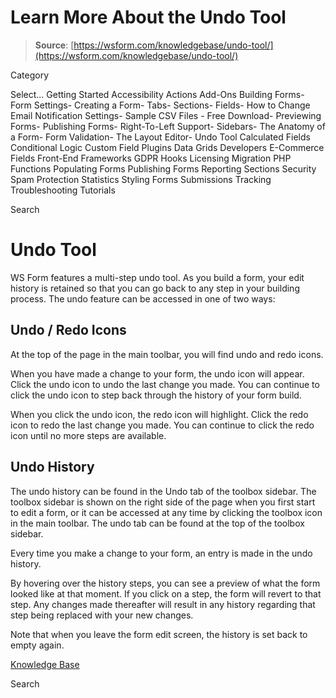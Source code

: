 # Learn More About the Undo Tool

> **Source**: [https://wsform.com/knowledgebase/undo-tool/](https://wsform.com/knowledgebase/undo-tool/)


Category

Select...
 Getting Started Accessibility Actions Add-Ons Building Forms- Form Settings- Creating a Form- Tabs- Sections- Fields- How to Change Email Notification Settings- Sample CSV Files - Free Download- Previewing Forms- Publishing Forms- Right-To-Left Support- Sidebars- The Anatomy of a Form- Form Validation- The Layout Editor- Undo Tool Calculated Fields Conditional Logic Custom Field Plugins Data Grids Developers E-Commerce Fields Front-End Frameworks GDPR Hooks Licensing Migration PHP Functions Populating Forms Publishing Forms Reporting Sections Security Spam Protection Statistics Styling Forms Submissions Tracking Troubleshooting Tutorials

Search

# Undo Tool

WS Form features a multi-step undo tool. As you build a form, your edit history is retained so that you can go back to any step in your building process. The undo feature can be accessed in one of two ways:

## Undo / Redo Icons

At the top of the page in the main toolbar, you will find undo  and redo  icons.

When you have made a change to your form, the undo icon will appear. Click the undo icon to undo the last change you made. You can continue to click the undo icon to step back through the history of your form build.

When you click the undo icon, the redo icon will highlight. Click the redo icon to redo the last change you made. You can continue to click the redo icon until no more steps are available.

## Undo History

The undo history can be found in the Undo tab of the toolbox sidebar. The toolbox sidebar is shown on the right side of the page when you first start to edit a form, or it can be accessed at any time by clicking the toolbox  icon in the main toolbar. The undo tab can be found at the top of the toolbox sidebar.

Every time you make a change to your form, an entry is made in the undo history.

By hovering over the history steps, you can see a preview of what the form looked like at that moment. If you click on a step, the form will revert to that step. Any changes made thereafter will result in any history regarding that step being replaced with your new changes.

Note that when you leave the form edit screen, the history is set back to empty again.

 

[Knowledge Base](https://wsform.com/knowledgebase/)

Search

